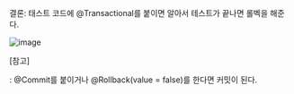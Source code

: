 결론: 태스트 코드에 @Transactional를 붙이면 알아서 테스트가 끝나면 롤벡을 해준다.

![image](https://user-images.githubusercontent.com/108928206/189325302-62aa5315-9197-4028-8f55-f5e98950ae44.png)

[참고]

: @Commit를 붙이거나 @Rollback(value = false)를 한다면 커밋이 된다.
